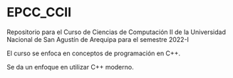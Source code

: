 # EPCC_CCII
Repositorio para el Curso de Ciencias de Computación II de la Universidad Nacional de San Agustín de Arequipa para el semestre 2022-I

El curso se enfoca en conceptos de programación en C++.

Se da un enfoque en utilizar C++ moderno.

